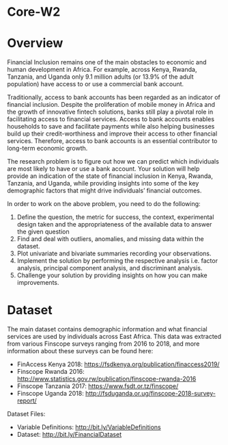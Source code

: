 # Core-W2

# Overview 
Financial Inclusion remains one of the main obstacles to economic and human development in Africa. For example, across Kenya, Rwanda, Tanzania, and Uganda only 9.1 million adults (or 13.9% of the adult population) have access to or use a commercial bank account.

Traditionally, access to bank accounts has been regarded as an indicator of financial inclusion. Despite the proliferation of mobile money in Africa and the growth of innovative fintech solutions, banks still play a pivotal role in facilitating access to financial services. Access to bank accounts enables households to save and facilitate payments while also helping businesses build up their credit-worthiness and improve their access to other financial services. Therefore, access to bank accounts is an essential contributor to long-term economic growth.

The research problem is to figure out how we can predict which individuals are most likely to have or use a bank account. Your solution will help provide an indication of the state of financial inclusion in Kenya, Rwanda, Tanzania, and Uganda, while providing insights into some of the key demographic factors that might drive individuals’ financial outcomes.

In order to work on the above problem, you need to do the following:
  1. Define the question, the metric for success, the context, experimental design taken and the appropriateness of the available data to answer the given question
  2. Find and deal with outliers, anomalies, and missing data within the dataset.
  3. Plot univariate and bivariate summaries recording your observations.
  4. Implement the solution by performing the respective analysis i.e. factor analysis, principal component analysis, and discriminant analysis.
  5. Challenge your solution by providing insights on how you can make improvements.
  
# Dataset
The main dataset contains demographic information and what financial services are used by individuals across East Africa. This data was extracted from various Finscope surveys ranging from 2016 to 2018, and more information about these surveys can be found here:
 * FinAccess Kenya 2018: https://fsdkenya.org/publication/finaccess2019/ 
 * Finscope Rwanda 2016: http://www.statistics.gov.rw/publication/finscope-rwanda-2016
 * Finscope Tanzania 2017: https://www.fsdt.or.tz/finscope/
 * Finscope Uganda 2018: http://fsduganda.or.ug/finscope-2018-survey-report/

Dataset Files:
 * Variable Definitions: http://bit.ly/VariableDefinitions 
 * Dataset: http://bit.ly/FinancialDataset 
